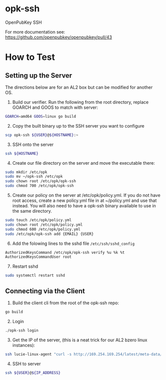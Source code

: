# opk-ssh
OpenPubKey SSH

For more documentation see: https://github.com/openpubkey/openpubkey/pull/43

# How to Test
## Setting up the Server
The directions below are for an AL2 box but can be modified for another OS.

1. Build our verifier. Run the following from the root directory, replace GOARCH and GOOS to match with server:
```bash
GOARCH=amd64 GOOS=linux go build
```
2. Copy the built binary up to the SSH server you want to configure
```bash
scp opk-ssh ${USER}@${HOSTNAME}:~
```
3. SSH onto the server 
```bash
ssh ${HOSTNAME}
```
4. Create our file directory on the server and move the executable there:
```bash
sudo mkdir /etc/opk
sudo mv ~/opk-ssh /etc/opk
sudo chown root /etc/opk/opk-ssh
sudo chmod 700 /etc/opk/opk-ssh 
```
5. Create our policy on the server at /etc/opk/policy.yml. If you do not have root access,
create a new policy.yml file in at ~/policy.yml and use that instead. You
will also need to have a opk-ssh binary available to use in the same directory.
```bash
sudo touch /etc/opk/policy.yml
sudo chown root /etc/opk/policy.yml
sudo chmod 600 /etc/opk/policy.yml
sudo /etc/opk/opk-ssh add {EMAIL} {USER}
```
6. Add the folowing lines to the sshd file `/etc/ssh/sshd_config`
```bash
AuthorizedKeysCommand /etc/opk/opk-ssh verify %u %k %t
AuthorizedKeysCommandUser root
```
7. Restart sshd
```bash
sudo systemctl restart sshd
```

## Connecting via the Client
1. Build the client cli from the root of the opk-ssh repo:
```bash
go build
```
2. Login
```bash
./opk-ssh login
```
3. Get the IP of the server, (this is a neat trick for our AL2 bzero linux instances):
```bash
ssh lucie-linux-agent "curl -s http://169.254.169.254/latest/meta-data/public-ipv4" 
```
4. SSH to server
```bash
ssh ${USER}@${IP_ADDRESS}
```
